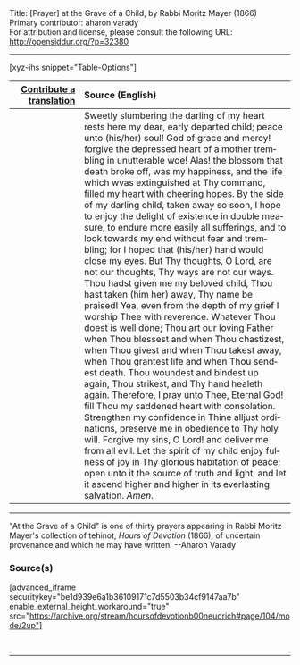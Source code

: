 <html>
<head></head>
<body>
Title: [Prayer] at the Grave of a Child, by Rabbi Moritz Mayer (1866)<br />
Primary contributor: aharon.varady<br />
For attribution and license, please consult the following URL: <a href="http://opensiddur.org/?p=32380">http://opensiddur.org/?p=32380</a>
<p />
<hr />

[xyz-ihs snippet="Table-Options"]<table style="margin-left: auto; margin-right: auto;" class="draggable">
<thead><tr><th id="x" style="text-align: right;"><a href="/translate/" target="_blank" rel="noopener">Contribute a translation</a></th><th style="text-align: left;">Source (English)</th></tr></thead>
<tbody>
<tr><td style="vertical-align:top;" width="25%">
<div class="liturgy" lang="he">

</span></div></td>
 
<td style="vertical-align:top;">
<div class="english" lang="en">
Sweetly slumbering the darling of my heart rests here my dear, early departed child; peace unto <span class="instruction">(his/her)</span> soul! God of grace and mercy! forgive the depressed heart of a mother trembling in unutterable woe! Alas! the blossom that death broke off, was my happiness, and the life which wvas extinguished at Thy command, filled my heart with cheering hopes. By the side of my darling child, taken away so soon, I hope to enjoy the delight of existence in double measure, to endure more easily all sufferings, and to look towards my end without fear and trembling; for I hoped that <span class="instruction">(his/her)</span> hand would close my eyes. But Thy thoughts, O Lord, are not our thoughts, Thy ways are not our ways. Thou hadst given me my beloved child, Thou hast taken (him her) away, Thy name be praised! Yea, even from the depth of my grief I worship Thee with reverence. Whatever Thou doest is well done; Thou art our loving Father when Thou blessest and when Thou chastizest, when Thou givest and when Thou takest away, when Thou grantest life and when Thou sendest death. Thou woundest and bindest up again, Thou strikest, and Thy hand healeth again. Therefore, I pray unto Thee, Eternal God! fill Thou my saddened heart with consolation. Strengthen my confidence in Thine alljust ordinations, preserve me in obedience to Thy holy will. Forgive my sins, O Lord! and deliver me from all evil. Let the spirit of my child enjoy fulness of joy in Thy glorious habitation of peace; open unto it the source of truth and light, and let it ascend higher and higher in its everlasting salvation. <em>Amen</em>. 
</div></td></tr>
</tbody></table>

<hr />

"At the Grave of a Child" is one of thirty prayers appearing in Rabbi Moritz Mayer's collection of tehinot, <em>Hours of Devotion</em> (1866), of uncertain provenance and which he may have written. --Aharon Varady

<h3>Source(s)</h3>

[advanced_iframe securitykey="be1d939e6a1b36109171c7d5503b34cf9147aa7b" enable_external_height_workaround="true" src="https://archive.org/stream/hoursofdevotionb00neudrich#page/104/mode/2up"]

&nbsp;

<hr />

&nbsp;
</body>
</html>
